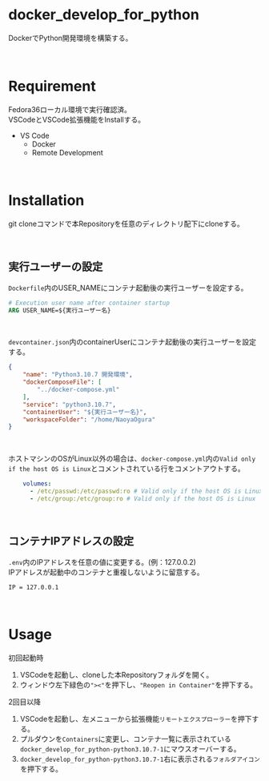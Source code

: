 # docker_develop_for_python
DockerでPython開発環境を構築する。

<br>

# Requirement
Fedora36ローカル環境で実行確認済。
<br>
VSCodeとVSCode拡張機能をInstallする。
- VS Code
    - Docker
    - Remote Development

<br>

# Installation
git cloneコマンドで本Repositoryを任意のディレクトリ配下にcloneする。

<br>

## 実行ユーザーの設定
`Dockerfile`内のUSER_NAMEにコンテナ起動後の実行ユーザーを設定する。

```Dockerfile
# Execution user name after container startup
ARG USER_NAME=${実行ユーザー名}
```

<br>

`devcontainer.json`内のcontainerUserにコンテナ起動後の実行ユーザーを設定する。

```json
{
	"name": "Python3.10.7 開発環境",
	"dockerComposeFile": [
		"../docker-compose.yml"
	],
	"service": "python3.10.7",
	"containerUser": "${実行ユーザー名}",
	"workspaceFolder": "/home/NaoyaOgura"
}
```

<br>

ホストマシンのOSがLinux以外の場合は、`docker-compose.yml`内の`Valid only if the host OS is Linux`とコメントされている行をコメントアウトする。

```yml
    volumes:
      - /etc/passwd:/etc/passwd:ro # Valid only if the host OS is Linux
      - /etc/group:/etc/group:ro # Valid only if the host OS is Linux
```

<br>

## コンテナIPアドレスの設定
`.env`内のIPアドレスを任意の値に変更する。(例：127.0.0.2)
<br>
IPアドレスが起動中のコンテナと重複しないように留意する。

```
IP = 127.0.0.1
```

<br>

# Usage
初回起動時
1. VSCodeを起動し、cloneした本Repositoryフォルダを開く。
2. ウィンドウ左下緑色の`"><"`を押下し、`"Reopen in Container"`を押下する。

2回目以降
1. VSCodeを起動し、左メニューから拡張機能`リモートエクスプローラー`を押下する。
2. プルダウンを`Containers`に変更し、コンテナ一覧に表示されている`docker_develop_for_python-python3.10.7-1`にマウスオーバーする。
3. `docker_develop_for_python-python3.10.7-1`右に表示される`フォルダアイコン`を押下する。